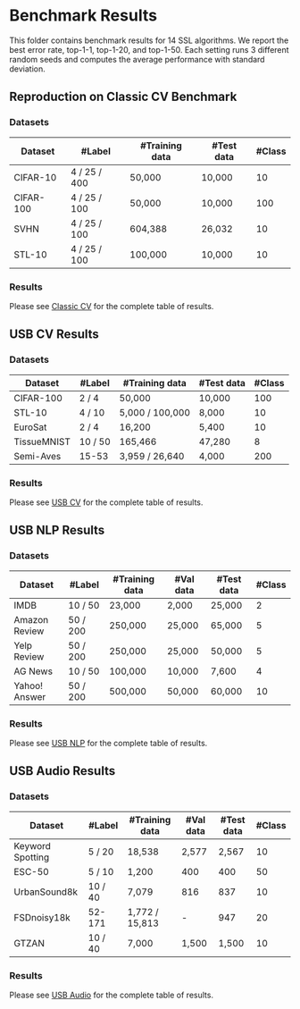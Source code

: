 # Benchmark Results

This folder contains benchmark results for 14 SSL algorithms. We report the best error rate, top-1-1, top-1-20, and top-1-50. Each setting runs 3 different random seeds and computes the average performance with standard deviation.

## Reproduction on Classic CV Benchmark

### Datasets

| Dataset   | #Label       | #Training data | #Test data | #Class |
| --------- | ------------ | -------------- | ---------- | ------ |
| CIFAR-10  | 4 / 25 / 400 | 50,000         | 10,000     | 10     |
| CIFAR-100 | 4 / 25 / 100 | 50,000         | 10,000     | 100    |
| SVHN      | 4 / 25 / 100 | 604,388        | 26,032     | 10     |
| STL-10    | 4 / 25 / 100 | 100,000        | 10,000     | 10     |

### Results

Please see [Classic CV](classic_cv.xls) for the complete table of results.

## USB CV Results

### Datasets

| Dataset     | #Label  | #Training data  | #Test data | #Class |
| ----------- | ------- | --------------- | ---------- | ------ |
| CIFAR-100   | 2 / 4   | 50,000          | 10,000     | 100    |
| STL-10      | 4 / 10  | 5,000 / 100,000 | 8,000      | 10     |
| EuroSat     | 2 / 4   | 16,200          | 5,400      | 10     |
| TissueMNIST | 10 / 50 | 165,466         | 47,280     | 8      |
| Semi-Aves   | 15-53   | 3,959 / 26,640  | 4,000      | 200    |

### Results

Please see [USB CV](usb_cv.xls) for the complete table of results.

## USB NLP Results

### Datasets

| Dataset       | #Label   | #Training data | #Val data | #Test data | #Class |
| ------------- | -------- | -------------- | --------- | ---------- | ------ |
| IMDB          | 10 / 50  | 23,000         | 2,000     | 25,000     | 2      |
| Amazon Review | 50 / 200 | 250,000        | 25,000    | 65,000     | 5      |
| Yelp Review   | 50 / 200 | 250,000        | 25,000    | 50,000     | 5      |
| AG News       | 10 / 50  | 100,000        | 10,000    | 7,600      | 4      |
| Yahoo! Answer | 50 / 200 | 500,000        | 50,000    | 60,000     | 10     |

### Results

Please see [USB NLP](usb_nlp.xls) for the complete table of results.

## USB Audio Results

### Datasets

| Dataset          | #Label  | #Training data | #Val data | #Test data | #Class |
| ---------------- | ------- | -------------- | --------- | ---------- | ------ |
| Keyword Spotting | 5 / 20  | 18,538         | 2,577     | 2,567      | 10     |
| ESC-50           | 5 / 10  | 1,200          | 400       | 400        | 50     |
| UrbanSound8k     | 10 / 40 | 7,079          | 816       | 837        | 10     |
| FSDnoisy18k      | 52-171  | 1,772 / 15,813 | -         | 947        | 20     |
| GTZAN            | 10 / 40 | 7,000          | 1,500     | 1,500      | 10     |

### Results

Please see [USB Audio](usb_audio.xls) for the complete table of results.

